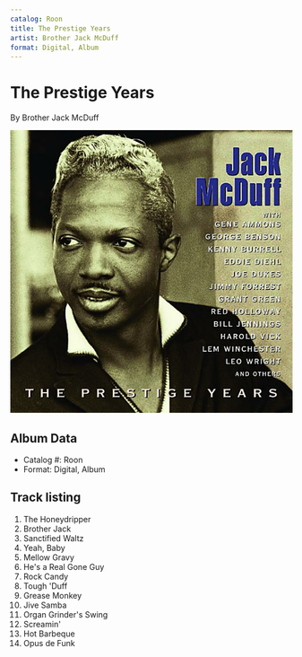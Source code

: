 ```yaml
---
catalog: Roon
title: The Prestige Years
artist: Brother Jack McDuff
format: Digital, Album
---
```


# The Prestige Years

By Brother Jack McDuff

![](../../assets/albumcovers/Brother_Jack_McDuff-The_Prestige_Years.png)

## Album Data

- Catalog #: Roon
- Format: Digital, Album


## Track listing


1. The Honeydripper
2. Brother Jack
3. Sanctified Waltz
4. Yeah, Baby
5. Mellow Gravy
6. He's a Real Gone Guy
7. Rock Candy
8. Tough 'Duff
9. Grease Monkey
10. Jive Samba
11. Organ Grinder's Swing
12. Screamin'
13. Hot Barbeque
14. Opus de Funk

